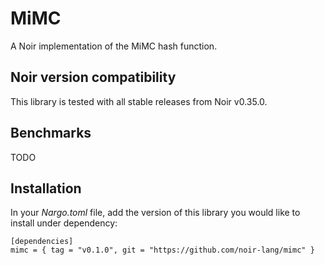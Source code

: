 
# MiMC

A Noir implementation of the MiMC hash function.

## Noir version compatibility

This library is tested with all stable releases from Noir v0.35.0.

## Benchmarks

TODO

## Installation

In your _Nargo.toml_ file, add the version of this library you would like to install under dependency:

```
[dependencies]
mimc = { tag = "v0.1.0", git = "https://github.com/noir-lang/mimc" }
```
